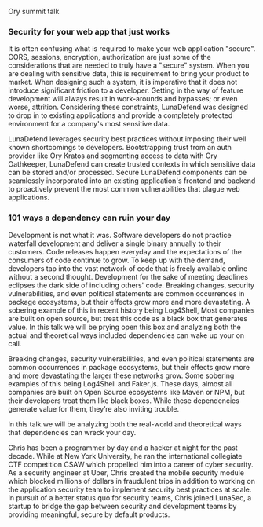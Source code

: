 
Ory summit talk

### Security for your web app that just works
It is often confusing what is required to make your web application "secure". CORS, sessions, encryption, authorization are just some of the considerations that are needed to truly have a "secure" system. When you are dealing with sensitive data, this is requirement to bring your product to market. When designing such a system, it is imperative that it does not introduce significant friction to a developer. Getting in the way of feature development will always result in work-arounds and bypasses; or even worse, attrition. Considering these constraints, LunaDefend was designed to drop in to existing applications and provide a completely protected environment for a company's most sensitive data. 

 LunaDefend leverages security best practices without imposing their well known shortcomings to developers. Bootstrapping trust from an auth provider like Ory Kratos and segmenting access to data with Ory Oathkeeper, LunaDefend can create trusted contexts in which sensitive data can be stored and/or processed. Secure LunaDefend components can be seamlessly incorporated into an existing application's frontend and backend to proactively prevent the most common vulnerabilities that plague web applications.

### 101 ways a dependency can ruin your day
Development is not what it was. Software developers do not practice waterfall development and deliver a single binary annually to their customers. Code releases happen everyday and the expectations of the consumers of code continue to grow. To keep up with the demand, developers tap into the vast network of code that is freely available online without a second thought. Development for the sake of meeting deadlines eclipses the dark side of including others' code. Breaking changes, security vulnerabilities, and even political statements are common occurrences in package ecosystems, but their effects grow more and more devastating. A sobering example of this in recent history being Log4Shell, Most companies are built on open source, but treat this code as a black box that generates value. In this talk we will be prying open this box and analyzing both the actual and theoretical ways included dependencies can wake up your on call.

Breaking changes, security vulnerabilities, and even political statements are common occurrences in package ecosystems, but their effects grow more and more devastating the larger these networks grow. Some sobering examples of this being Log4Shell and Faker.js. These days, almost all companies are built on Open Source ecosystems like Maven or NPM, but their developers treat them like black boxes. While these dependencies generate value for them, they’re also inviting trouble.

In this talk we will be analyzing both the real-world and theoretical ways that dependencies can wreck your day.

Chris has been a programmer by day and a hacker at night for the past decade. While at New York University, he ran the international collegiate CTF competition CSAW which propelled him into a career of cyber security. As a security engineer at Uber, Chris created the mobile security module which blocked millions of dollars in fraudulent trips in addition to working on the application security team to implement security best practices at scale. In pursuit of a better status quo for security teams, Chris joined LunaSec, a startup to bridge the gap between security and development teams by providing meaningful, secure by default products.